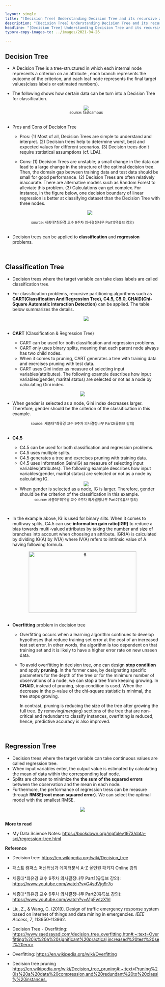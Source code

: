 ```yaml
---

layout: single
title: "[Decision Tree] Understanding Decision Tree and its recursive algorithms"
description: "[Decision Tree] Understanding Decision Tree and its recursive algorithms"
headline: "[Decision Tree] Understanding Decision Tree and its recursive algorithms"
typora-copy-images-to: ../images/2021-04-26

---
```


## Decision Tree

- A Decision Tree is a tree-structured in which each internal node represents a criterion on an attribute , each branch represents the outcome of the criterion, and each leaf node represents the final target values(class labels or estimated numbers).

- The following shows how certain data can be turn into a Decision Tree for classification.

  <center><img src = "/images/2021-04-26/1.png"></center>

  <center><small>source: fastcampus</small></center>

  

  <br>

  

  

- Pros and Cons of Decision Tree

  - Pros:   (1) Most of all, Decision Trees are simple to understand and interpret. (2) Decision trees help to determine worst, best and expected values for different scenarios. (3) Decision trees don't require statistical assumptions (cf. LDA).

  - Cons: (1) Decision Trees are unstable;  a small change in the data can lead to a large change in the structure of the optimal decision tree. Then, the domain gap between training data and test data should be small for good performance. (2) Decision Trees are often relatively inaccurate. There are alternative models such as Random Forest to alleviate this problem. (3) Calculations can get complex. For instance, in the figure below, one decision boundary of linear regression is better at classifying dataset than the Decision Tree with three nodes.

    <center><img src = "/images/2021-04-26/2.png"></center>

<center><small>source: 세종대*최유경 교수 9주차 의사결정나무 Part1(유튜브 강의)</small></center>



<br>

- Decision trees can be applied to **classification** and **regression** problems.

<br>



## Classification Tree

- Decision trees where the target variable can take class labels are called classification tree.
- For classification problems, recursive partitioning algorithms such as **CART(Classification And Regression Tree), C4.5, C5.0, CHAID(Chi-Square Automatic Interaction Detection)** can be applied. The table below summarizes the details.

  <center><img src = "/images/2021-04-26/3.png"></center>

  

  <br>

- **CART** (Classification & Regression Tree)

  - CART can be used for both classification and regression problems.
  - CART only uses binary splits, meaning that each parent node always has two child nodes.
  - When it comes to pruning, CART generates a tree with training data and exercises pruning with test data.
  - CART uses Gini index as measure of selecting input variables(attributes). The following example describes how input variables(gender, marital status) are selected  or not as a node by calculating Gini index.

<center><img src = "/images/2021-04-26/4.png"></center>



- When gender is selected as a node, Gini index decreases larger. Therefore, gender should be the criterion of the classification in this example. 

<center><small>source: 세종대*최유경 교수 9주차 의사결정나무 Part2(유튜브 강의)</small></center>

<br>


* **C4.5**

  * C4.5 can be used for both classification and regression problems.
  * C4.5 uses multiple splits.
  * C4.5  generates a tree and exercises pruning with training data.
  * C4.5 uses Information Gain(IG) as measure of selecting input variables(attributes). The following example describes how input variables(gender, marital status) are selected  or not as a node by calculating IG.

  <center><img src = "/images/2021-04-26/5.png"></center>

  * When gender is selected as a node, IG is larger. Therefore, gender should be the criterion of the classification in this example.

  <center><small>source: 세종대*최유경 교수 9주차 의사결정나무 Part2(유튜브 강의)</small></center>

<br>


  * In the example above, IG is used for binary slits. When it comes to multiway splits, C4.5 can use **information gain ratio(IGR)** to reduce a bias towards multi-valued attributes by taking the number and size of branches into account when choosing an attribute. IGR(A) is calculated by dividing IG(A) by IV(A) where IV(A) refers to intrinsic value of A having following formula.

  <center><img src = "/images/2021-04-26/6.png" width="350" height="200" alt="6" /></center>

  <br>

  

- **Overfitting** problem in decision tree

  - Overfitting occurs when a learning algorithm continues to develop hypotheses that reduce training set error at the cost of an increased test set error. In other words, the algorithm is too dependent on that training set and it is likely to have a higher error rate on new unseen data.

  - To avoid overfitting in decision tree, one can design **stop condition** and apply **pruning**. In the former case, by designating specific parameters for the depth of the tree or for the minimum number of observations of a node, we can stop a tree from keeping growing. In **CHAID**, instead of pruning, stop condition is used. When the decrease in the p-value of the chi-square statistic is minimal, the tree stops growing.

    In contrast, pruning is reducing the size of the tree after growing the full tree. By removing(*merging*) sections of the tree that are non-critical and redundant to classify instances, overfitting is reduced, hence, predictive accuracy is also improved.


<br>


## Regression Tree

- Decision trees where the target variable can take continuous values are called regression tree.
- When input variables enter, the output value is estimated by calculating the mean of data within the corresponding leaf node.
- Splits are chosen to minimize the **the sum of the squared errors** between the observation and the mean in each node.
- Furthermore, the performance of regression tress can be measure through **RMSE(root mean squared error)**. We can select the optimal model with the smallest RMSE.

<center><img src = "/images/2021-04-26/7.png"></center>

<br>





**More to read**

- My Data Science Notes: <https://bookdown.org/mpfoley1973/data-sci/regression-tree.html>

  

**Reference**

- Decision tree: <https://en.wikipedia.org/wiki/Decision_tree>

- 패스트 캠퍼스 머신러닝과 데이터분석 A-Z 올인원 패키지 Online 강의

- 세종대*최유경 교수 9주차 의사결정나무 Part1(유튜브 강의): <https://www.youtube.com/watch?v=G4sdVjg9r7o>

- 세종대*최유경 교수 9주차 의사결정나무 Part2(유튜브 강의): <https://www.youtube.com/watch?v=A1pFwtzX1rI>

- Liu, Z., & Wang, C. (2019). Design of traffic emergency response system based on internet of things and data mining in emergencies. *IEEE Access*, *7*, 113950-113962.

- Decision Tree - Overfitting: <https://www.saedsayad.com/decision_tree_overfitting.htm#:~:text=Overfitting%20is%20a%20significant%20practical,increased%20test%20set%20error>
- Overfitting: <https://en.wikipedia.org/wiki/Overfitting>
- Decision tree pruning <https://en.wikipedia.org/wiki/Decision_tree_pruning#:~:text=Pruning%20is%20a%20data%20compression,and%20redundant%20to%20classify%20instances.>
